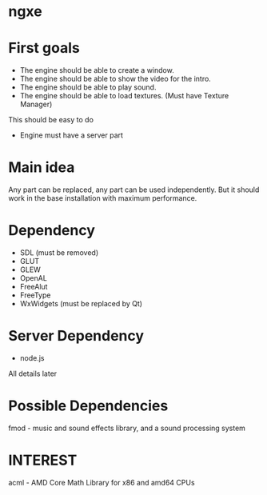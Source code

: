 ngxe
===

First goals
===
- The engine should be able to create a window.
- The engine should be able to show the video for the intro.
- The engine should be able to play sound.
- The engine should be able to load textures. (Must have Texture Manager)

This should be easy to do

- Engine must have a server part

Main idea
===
Any part can be replaced, any part can be used independently. 
But it should work in the base installation with maximum performance.

Dependency
==
- SDL (must be removed)
- GLUT
- GLEW
- OpenAL
- FreeAlut
- FreeType
- WxWidgets (must be replaced by Qt)

Server Dependency
==
- node.js

All details later

Possible Dependencies
==
fmod - music and sound effects library, and a sound processing system

INTEREST
==
acml - AMD Core Math Library for x86 and amd64 CPUs